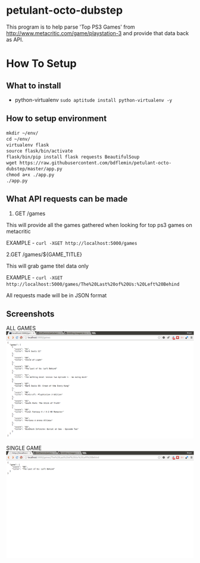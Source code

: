 # petulant-octo-dubstep
This program is to help parse 'Top PS3 Games' from http://www.metacritic.com/game/playstation-3 and provide that data back as API.

# How To Setup

## What to install
* python-virtualenv
`sudo aptitude install python-virtualenv -y`

## How to setup environment
```
mkdir ~/env/
cd ~/env/
virtualenv flask
source flask/bin/activate
flask/bin/pip install flask requests BeautifulSoup
wget https://raw.githubusercontent.com/bdflemin/petulant-octo-dubstep/master/app.py
chmod a+x ./app.py
./app.py
```

## What API requests can be made
1. GET /games

This will provide all the games gathered when looking for top ps3 games on metacritic

EXAMPLE - `curl -XGET http://localhost:5000/games`

2.GET /games/${GAME_TITLE}

This will grab game titel data only

EXAMPLE - `curl -XGET http://localhost:5000/games/The%20Last%20of%20Us:%20Left%20Behind`

All requests made will be in JSON format

## Screenshots
ALL GAMES
![](https://github.com/bdflemin/petulant-octo-dubstep/blob/master/images/all_games.png)

SINGLE GAME
![](https://github.com/bdflemin/petulant-octo-dubstep/blob/master/images/single_game.png)
